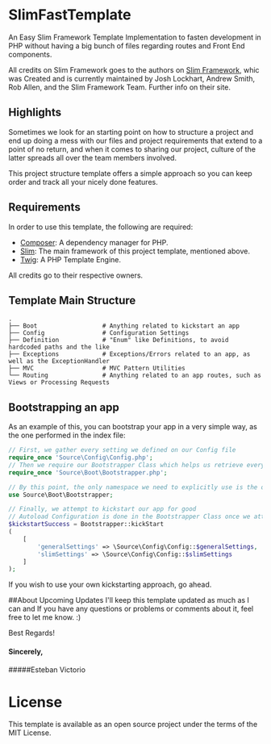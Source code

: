 # SlimFastTemplate
An Easy Slim Framework Template Implementation to fasten development in PHP without having a big bunch of files regarding routes and Front End components.


All credits on Slim Framework goes to the authors on [Slim Framework](https://www.slimframework.com/), whic was Created and is currently maintained by Josh Lockhart, Andrew Smith, Rob Allen, and the Slim Framework Team. Further info on their site.


## Highlights

Sometimes we look for an starting point on how to structure a project and end up doing a mess with our files and project
requirements that extend to a point of no return, and when it comes to sharing our project, culture of the latter 
spreads all over the team members involved.

This project structure template offers a simple approach so you can keep order and track all your nicely done features.

## Requirements
In order to use this template, the following are required:

* [Composer](https://getcomposer.org/): A dependency manager for PHP. 
* [Slim](https://www.slimframework.com/): The main framework of this project template, mentioned above.
* [Twig](https://twig.symfony.com/): A PHP Template Engine.

All credits go to their respective owners.

## Template Main Structure
    .
    ├── Boot                  # Anything related to kickstart an app
    ├── Config                # Configuration Settings
    ├── Definition            # "Enum" like Definitions, to avoid hardcoded paths and the like
    ├── Exceptions            # Exceptions/Errors related to an app, as well as the ExceptionHandler 
    ├── MVC                   # MVC Pattern Utilities
    └── Routing               # Anything related to an app routes, such as Views or Processing Requests


## Bootstrapping an app
As an example of this, you can bootstrap your app in a very simple way, as the one performed in the index file:

```php
// First, we gather every setting we defined on our Config file
require_once 'Source\Config\Config.php';  
// Then we require our Bootstrapper Class which helps us retrieve everything we need according to our app  
require_once 'Source\Boot\Bootstrapper.php';

// By this point, the only namespace we need to explicitly use is the one that our Bootstrapper Class is in.
use Source\Boot\Bootstrapper;

// Finally, we attempt to kickstart our app for good
// Autoload Configuration is done in the Bootstrapper Class once we attempt to kickstart.
$kickstartSuccess = Bootstrapper::kickStart  
(  
    [  
        'generalSettings' => \Source\Config\Config::$generalSettings,  
        'slimSettings' => \Source\Config\Config::$slimSettings  
    ]
);
```

If you wish to use your own kickstarting approach, go ahead. 



##About Upcoming Updates
I'll keep this template updated as much as I can and If you have any questions or problems or comments about it, feel
free to let me know. :)

Best Regards!

#### Sincerely,
#####Esteban Victorio


# License
This template is available as an open source project under the terms of the MIT License.
